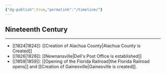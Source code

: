 ```yaml
---
{"dg-publish":true,"permalink":"/timeline/"}
---
```



## Nineteenth Century
---
- [[1824\|1824]]: [[Creation of Alachua County\|Alachua County is Created]]
- [[1826\|1826]]: [[Newnansville\|Dell's Post Office is established]]
- [[1859\|1859]]: [[Opening of the Florida Railroad\|the Florida Railroad opens]] and [[Creation of Gainesville\|Gainesville is created]]. 